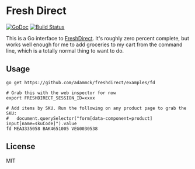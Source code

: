 # Fresh Direct

[![GoDoc](https://godoc.org/github.com/adammck/freshdirect?status.svg)](https://godoc.org/github.com/adammck/freshdirect)
[![Build Status](https://travis-ci.org/adammck/freshdirect.svg?branch=master)](https://travis-ci.org/adammck/freshdirect)

This is a Go interface to [FreshDirect](https://freshdirect.com). It's roughly
zero percent complete, but works well enough for me to add groceries to my cart
from the command line, which is a totally normal thing to want to do.


## Usage

    go get https://github.com/adammck/freshdirect/examples/fd

    # Grab this with the web inspector for now
    export FRESHDIRECT_SESSION_ID=xxxx

    # Add items by SKU. Run the following on any product page to grab the SKU:
    #   document.querySelector("form[data-component=product] input[name=skuCode]").value
    fd MEA3335058 BAK4651005 VEG0030538


## License

MIT
